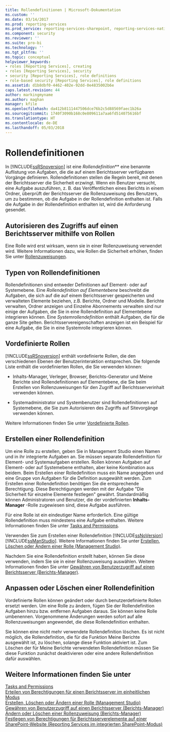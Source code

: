 ```yaml
---
title: Rollendefinitionen | Microsoft-Dokumentation
ms.custom: ''
ms.date: 03/14/2017
ms.prod: reporting-services
ms.prod_service: reporting-services-sharepoint, reporting-services-native
ms.component: security
ms.reviewer: ''
ms.suite: pro-bi
ms.technology: ''
ms.tgt_pltfrm: ''
ms.topic: conceptual
helpviewer_keywords:
- roles [Reporting Services], creating
- roles [Reporting Services], security
- security [Reporting Services], role definitions
- role-based security [Reporting Services], role definitions
ms.assetid: d1b8dbf0-4462-402e-92dd-0e4835002b6e
caps.latest.revision: 44
author: markingmyname
ms.author: maghan
manager: kfile
ms.openlocfilehash: da412b8111447506dce76b2c5d88569faec1b26a
ms.sourcegitcommit: 1740f3090b168c0e809611a7aa6fd514075616bf
ms.translationtype: HT
ms.contentlocale: de-DE
ms.lasthandoff: 05/03/2018
---
```

# <a name="role-definitions"></a>Rollendefinitionen
  In [!INCLUDE[ssRSnoversion](../../includes/ssrsnoversion-md.md)] ist eine *Rollendefinition*** eine benannte Auflistung von Aufgaben, die die auf einem Berichtsserver verfügbaren Vorgänge definieren. Rollendefinitionen stellen die Regeln bereit, mit denen der Berichtsserver die Sicherheit erzwingt. Wenn ein Benutzer versucht, eine Aufgabe auszuführen, z. B. das Veröffentlichen eines Berichts in einem Ordner, überprüft der Berichtsserver die Rollenzuweisung des Benutzers, um zu bestimmen, ob die Aufgabe in der Rollendefinition enthalten ist. Falls die Aufgabe in der Rollendefinition enthalten ist, wird die Anforderung gesendet.  
  
## <a name="using-roles-to-authorize-access-to-a-report-server"></a>Autorisieren des Zugriffs auf einen Berichtsserver mithilfe von Rollen  
 Eine Rolle wird erst wirksam, wenn sie in einer Rollenzuweisung verwendet wird. Weitere Informationen dazu, wie Rollen die Sicherheit erhöhen, finden Sie unter [Rollenzuweisungen](../../reporting-services/security/role-assignments.md).  
  
## <a name="types-of-role-definitions"></a>Typen von Rollendefinitionen  
 Rollendefinitionen sind entweder Definitionen auf Element- oder auf Systemebene. Eine *Rollendefinition auf Elementebene* beschreibt die Aufgaben, die sich auf die auf einem Berichtsserver gespeicherten und verwalteten Elemente beziehen, z.B. Berichte, Ordner und Modelle. Berichte verwalten, Ordner anzeigen und Einzelne Abonnements verwalten sind nur einige der Aufgaben, die Sie in eine Rollendefinition auf Elementebene integrieren können. Eine *Systemrollendefinition* enthält Aufgaben, die für die ganze Site gelten. Berichtsservereigenschaften anzeigen ist ein Beispiel für eine Aufgabe, die Sie in eine Systemrolle integrieren können.  
  
## <a name="predefined-roles"></a>Vordefinierte Rollen  
 [!INCLUDE[ssRSnoversion](../../includes/ssrsnoversion-md.md)] enthält vordefinierte Rollen, die den verschiedenen Ebenen der Benutzerinteraktion entsprechen. Die folgende Liste enthält die vordefinierten Rollen, die Sie verwenden können:  
  
-   Inhalts-Manager, Verleger, Browser, Berichts-Generator und Meine Berichte sind Rollendefinitionen auf Elementebene, die Sie beim Erstellen von Rollenzuweisungen für den Zugriff auf Berichtsserverinhalt verwenden können.  
  
-   Systemadministrator und Systembenutzer sind Rollendefinitionen auf Systemebene, die Sie zum Autorisieren des Zugriffs auf Sitevorgänge verwenden können.  
  
 Weitere Informationen finden Sie unter [Vordefinierte Rollen](../../reporting-services/security/role-definitions-predefined-roles.md).  
  
## <a name="creating-a-role-definition"></a>Erstellen einer Rollendefinition  
 Um eine Rolle zu erstellen, geben Sie in Management Studio einen Namen und in ihr integrierte Aufgaben an. Sie müssen separate Rollendefinition für Element- und Systemaufgaben erstellen. Rollen können Aufgaben auf Element- oder auf Systemebene enthalten, aber keine Kombination aus beidem. Beim Erstellen einer Rolledefinition muss ein Name angegeben und eine Gruppe von Aufgaben für die Definition ausgewählt werden. Zum Erstellen einer Rollendefinition benötigen Sie die entsprechende Berechtigung. Diese Berechtigungen werden mit der Aufgabe "Die Sicherheit für einzelne Elemente festlegen" gewährt. Standardmäßig können Administratoren und Benutzer, die der vordefinierten **Inhalts-Manager** -Rolle zugewiesen sind, diese Aufgabe ausführen.  
  
 Für eine Rolle ist ein eindeutiger Name erforderlich. Eine gültige Rollendefinition muss mindestens eine Aufgabe enthalten. Weitere Informationen finden Sie unter [Tasks and Permissions](../../reporting-services/security/tasks-and-permissions.md).  
  
 Verwenden Sie zum Erstellen einer Rollendefinition [!INCLUDE[ssNoVersion](../../includes/ssnoversion-md.md)] [!INCLUDE[ssManStudio](../../includes/ssmanstudio-md.md)]. Weitere Informationen finden Sie unter [Erstellen, Löschen oder Ändern einer Rolle &#40;Management Studio&#41;](../../reporting-services/security/role-definitions-create-delete-or-modify.md).  
  
 Nachdem Sie eine Rollendefinition erstellt haben, können Sie diese verwenden, indem Sie sie in einer Rollenzuweisung auswählen. Weitere Informationen finden Sie unter [Gewähren von Benutzerzugriff auf einen Berichtsserver &#40;Berichts-Manager&#41;](../../reporting-services/security/grant-user-access-to-a-report-server-report-manager.md).  
  
## <a name="customize-or-delete-a-role-definition"></a>Anpassen oder Löschen einer Rollendefinition  
 Vordefinierte Rollen können geändert oder durch benutzerdefinierte Rollen ersetzt werden. Um eine Rolle zu ändern, fügen Sie der Rollendefinition Aufgaben hinzu bzw. entfernen Aufgaben daraus. Sie können keine Rolle umbenennen. Vorgenommene Änderungen werden sofort auf alle Rollenzuweisungen angewendet, die diese Rollendefinition enthalten.  
  
 Sie können eine nicht mehr verwendete Rollendefinition löschen. Es ist nicht möglich, die Rollendefinition, die für die Funktion Meine Berichte ausgewählt ist, zu löschen, solange diese Funktion aktiviert ist. Zum Löschen der für Meine Berichte verwendeten Rollendefinition müssen Sie diese Funktion zunächst deaktivieren oder eine andere Rollendefinition dafür auswählen.  
  
## <a name="see-also"></a>Weitere Informationen finden Sie unter  
 [Tasks and Permissions](../../reporting-services/security/tasks-and-permissions.md)   
 [Erteilen von Berechtigungen für einen Berichtsserver im einheitlichen Modus](../../reporting-services/security/granting-permissions-on-a-native-mode-report-server.md)   
 [Erstellen, Löschen oder Ändern einer Rolle &#40;Management Studio&#41;](../../reporting-services/security/role-definitions-create-delete-or-modify.md)   
 [Gewähren von Benutzerzugriff auf einen Berichtsserver &#40;Berichts-Manager&#41;](../../reporting-services/security/grant-user-access-to-a-report-server-report-manager.md)   
 [Ändern oder Löschen einer Rollenzuweisung (Berichts-Manager)](../../reporting-services/security/role-assignments-modify-or-delete.md)   
 [Festlegen von Berechtigungen für Berichtsserverelemente auf einer SharePoint-Website &#40;Reporting Services im integrierten SharePoint-Modus&#41;](../../reporting-services/security/set-permissions-for-report-server-items-on-a-sharepoint-site.md)  
  
  
